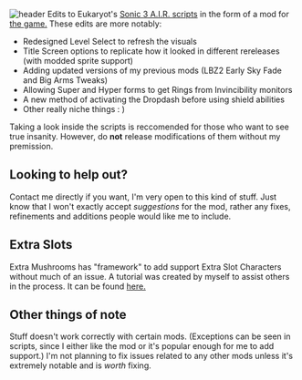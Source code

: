 ![header](https://cdn.discordapp.com/attachments/708852212922712118/1082857782509850704/logo.png)
Edits to Eukaryot's [Sonic 3 A.I.R. scripts](https://github.com/Eukaryot/sonic3air) in the form of a mod for [the game.](https://sonic3air.org)
These edits are more notably:

* Redesigned Level Select to refresh the visuals
* Title Screen options to replicate how it looked in different rereleases (with modded sprite support)
* Adding updated versions of my previous mods (LBZ2 Early Sky Fade and Big Arms Tweaks)
* Allowing Super and Hyper forms to get Rings from Invincibility monitors
* A new method of activating the Dropdash before using shield abilities
* Other really niche things   : )

Taking a look inside the scripts is reccomended for those who want to see true insanity. However, do **not** release modifications of them without my premission.

## Looking to help out?
Contact me directly if you want, I'm very open to this kind of stuff. Just know that I won't exactly accept *suggestions* for the mod, rather any fixes, refinements and additions people would like me to include.

## Extra Slots
Extra Mushrooms has "framework" to add support Extra Slot Characters without much of an issue. A tutorial was created by myself to assist others in the process. It can be found [here.](https://cdn.discordapp.com/attachments/1043403130857062422/1081044498454413382/ExtraMushrooms_ExtraSlot_Tutorial.txt)

## Other things of note
Stuff doesn't work correctly with certain mods. (Exceptions can be seen in scripts, since I either like the mod or it's popular enough for me to add support.) I'm not planning to fix issues related to any other mods unless it's extremely notable and is *worth* fixing.

